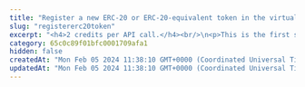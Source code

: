 ```yaml
---
title: "Register a new ERC-20 or ERC-20-equivalent token in the virtual account"
slug: "registererc20token"
excerpt: "<h4>2 credits per API call.</h4><br/>\n<p>This is the first step to create a new ERC-20 or ERC-20 equivalent token with some supply in a virtual account.<br/>\n<br/>\n<br/>\nThis method only creates Tatum Private ledger virtual currency with predefined parameters. It will not generate any blockchain smart contract.<br/>\nThe whole supply of token is stored in the customer's newly created account. Then it is possible to create new Tatum accounts with token name as account's currency.<br/>\nNewly created account is frozen until the specific smart contract address is linked with the Tatum virtual currency, representing the token.<br/>\nOrder of the steps to create smart contract with Tatum private ledger support:\n<ol>\n<li>Register token (this API) - creates a virtual currency within Tatum</li>\n<li><a href=\"https://apidoc.tatum.io/tag/Fungible-Tokens-(ERC-20-or-compatible)#operation/Erc20Deploy\">Deploy smart contract</a> - create new smart contract on the blockchain</li>\n<li><a href=\"#operation/storeTokenAddress\">Store smart contract address</a> - link newly created smart contract address with Tatum virtual currency - this operation enables frozen account and enables ledger synchronization for Tatum accounts</li>\n</ol>\nBlockchain address will be assigned to the virtual account as a deposit address. It can be defined via the address explicitly or by using xpub and derivationIndex.\n</p>"
category: 65c0c89f01bfc0001709afa1
hidden: false
createdAt: "Mon Feb 05 2024 11:38:10 GMT+0000 (Coordinated Universal Time)"
updatedAt: "Mon Feb 05 2024 11:38:10 GMT+0000 (Coordinated Universal Time)"
---
```

